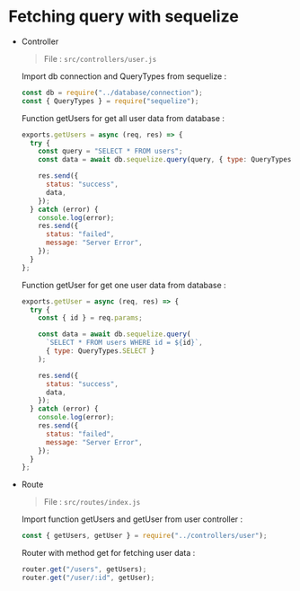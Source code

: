# Fetching query with sequelize

- Controller

  > File : `src/controllers/user.js`

  Import db connection and QueryTypes from sequelize :

  ```javascript
  const db = require("../database/connection");
  const { QueryTypes } = require("sequelize");
  ```

  Function getUsers for get all user data from database :

  ```javascript
  exports.getUsers = async (req, res) => {
    try {
      const query = "SELECT * FROM users";
      const data = await db.sequelize.query(query, { type: QueryTypes.SELECT });

      res.send({
        status: "success",
        data,
      });
    } catch (error) {
      console.log(error);
      res.send({
        status: "failed",
        message: "Server Error",
      });
    }
  };
  ```

  Function getUser for get one user data from database :

  ```javascript
  exports.getUser = async (req, res) => {
    try {
      const { id } = req.params;

      const data = await db.sequelize.query(
        `SELECT * FROM users WHERE id = ${id}`,
        { type: QueryTypes.SELECT }
      );

      res.send({
        status: "success",
        data,
      });
    } catch (error) {
      console.log(error);
      res.send({
        status: "failed",
        message: "Server Error",
      });
    }
  };
  ```

* Route

  > File : `src/routes/index.js`

  Import function getUsers and getUser from user controller :

  ```javascript
  const { getUsers, getUser } = require("../controllers/user");
  ```

  Router with method get for fetching user data :

  ```javascript
  router.get("/users", getUsers);
  router.get("/user/:id", getUser);
  ```
